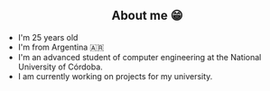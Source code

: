 <h2 align="center">About me 😁</h2>
<ul>
  <li>I'm 25 years old</li>
  <li>I'm from Argentina 🇦🇷</li>
  <li>I'm an advanced student of computer engineering at the National University of Córdoba.</li>
  <li>I am currently working on projects for my university.</li>
</ul>
